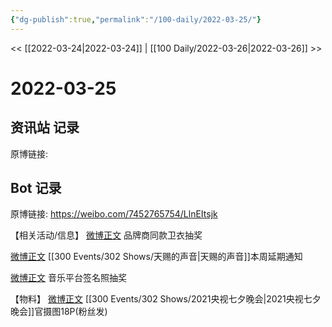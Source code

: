 ```yaml
---
{"dg-publish":true,"permalink":"/100-daily/2022-03-25/"}
---
```


<< [[2022-03-24\|2022-03-24]] | [[100 Daily/2022-03-26\|2022-03-26]] >>
# 2022-03-25

## 资讯站 记录

原博链接:

## Bot 记录

原博链接: https://weibo.com/7452765754/LlnEItsjk

【相关活动/信息】
[微博正文](https://weibo.com/detail/4750874604210433) 品牌商同款卫衣抽奖

[微博正文](https://weibo.com/detail/4750885299162350) [[300 Events/302 Shows/天赐的声音\|天赐的声音]]本周延期通知

[微博正文](https://weibo.com/detail/4750967586687627) 音乐平台签名照抽奖

【物料】
[微博正文](https://weibo.com/detail/4748548359061722) [[300 Events/302 Shows/2021央视七夕晚会\|2021央视七夕晚会]]官摄图18P(粉丝发)
